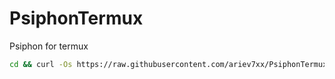 # PsiphonTermux
Psiphon for termux

```bash
cd && curl -Os https://raw.githubusercontent.com/ariev7xx/PsiphonTermux/main/i.sh && chmod +x i.sh && ./i.sh
```
